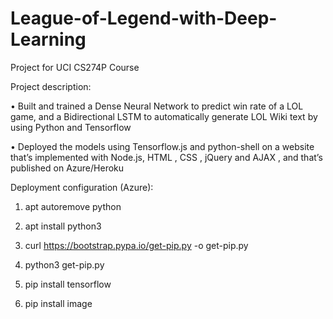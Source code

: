 # League-of-Legend-with-Deep-Learning
Project for UCI CS274P Course

Project description:

• Built and trained a Dense Neural Network to predict win rate of a LOL game, 
and a Bidirectional LSTM to automatically generate LOL Wiki text by using Python and Tensorflow

• Deployed the models using Tensorflow.js and python-shell on a website that’s 
implemented with Node.js, HTML , CSS , jQuery and AJAX , and that’s published on Azure/Heroku

Deployment configuration (Azure):

1. apt autoremove python

2. apt install python3

3. curl https://bootstrap.pypa.io/get-pip.py -o get-pip.py

4. python3 get-pip.py

5. pip install tensorflow

6. pip install image
